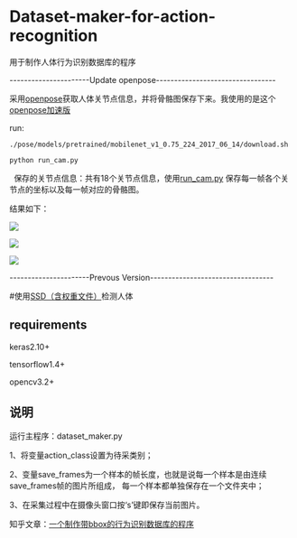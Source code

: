 # Dataset-maker-for-action-recognition

用于制作人体行为识别数据库的程序

----------------------Update openpose---------------------------------

采用[openpose](https://github.com/CMU-Perceptual-Computing-Lab/openpose)获取人体关节点信息，并将骨骼图保存下来。我使用的是这个[openpose加速版](https://github.com/ildoonet/tf-pose-estimation)

run:

    ./pose/models/pretrained/mobilenet_v1_0.75_224_2017_06_14/download.sh
  
    python run_cam.py
  
保存的关节点信息：共有18个关节点信息，使用[run_cam.py](https://github.com/TianzhongSong/Dataset-maker-for-action-recognition/blob/master/run_cam.py) 保存每一帧各个关节点的坐标以及每一帧对应的骨骼图。

结果如下：

![](https://github.com/TianzhongSong/Dataset-maker-for-action-recognition/blob/master/imgs/joints.png)

![](https://github.com/TianzhongSong/Dataset-maker-for-action-recognition/blob/master/imgs/1000.jpg)

![](https://github.com/TianzhongSong/Dataset-maker-for-action-recognition/blob/master/imgs/imgs.png)

----------------------Prevous Version----------------------------------

#使用[SSD（含权重文件）](https://github.com/rykov8/ssd_keras)检测人体

## requirements
keras2.10+

tensorflow1.4+

opencv3.2+

## 说明
运行主程序：dataset_maker.py

1、将变量action_class设置为待采类别；

2、变量save_frames为一个样本的帧长度，也就是说每一个样本是由连续save_frames帧的图片所组成，
每一个样本都单独保存在一个文件夹中；

3、在采集过程中在摄像头窗口按‘s’键即保存当前图片。

知乎文章：[一个制作带bbox的行为识别数据库的程序](https://zhuanlan.zhihu.com/p/33365628)

